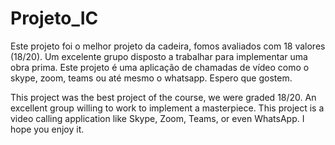 # Projeto_IC
Este projeto foi o melhor projeto da cadeira, fomos avaliados com 18 valores (18/20). 
Um excelente grupo disposto a trabalhar para implementar uma obra prima. 
Este projeto é uma aplicação de chamadas de vídeo como o skype, zoom, teams ou até mesmo o whatsapp.
Espero que gostem.

This project was the best project of the course, we were graded 18/20.
An excellent group willing to work to implement a masterpiece. 
This project is a video calling application like Skype, Zoom, Teams, or even WhatsApp. 
I hope you enjoy it.
